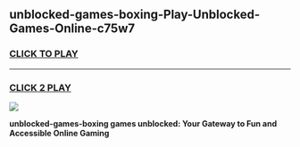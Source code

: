 
## unblocked-games-boxing-Play-Unblocked-Games-Online-c75w7
<h3>
<a href="https://premium76.site?title=unblocked-games-boxing&ref=24A">CLICK TO PLAY</a></h3>
<hr>

<h3>
<a href="https://premium76.site?title=unblocked-games-boxing&ref=24A">CLICK 2 PLAY</a>
  
</h3>

<a href="https://premium76.site?title=unblocked-games-boxing&ref=24A"><img src="https://clearcache.store/games.png"></a>


**unblocked-games-boxing games unblocked: Your Gateway to Fun and Accessible Online Gaming**
